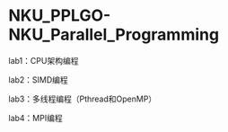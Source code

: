 # NKU_PPLGO-NKU_Parallel_Programming

lab1：CPU架构编程

lab2：SIMD编程

lab3：多线程编程（Pthread和OpenMP）

lab4：MPI编程
